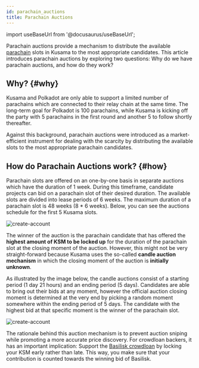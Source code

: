 ```yaml
---
id: parachain_auctions
title: Parachain Auctions
---
```


import useBaseUrl from '@docusaurus/useBaseUrl';

Parachain auctions provide a mechanism to distribute the available [parachain](/parachains) slots in Kusama to the most appropriate candidates. This article introduces parachain auctions by exploring two questions: Why do we have parachain auctions, and how do they work?

## Why? {#why}

Kusama and Polkadot are only able to support a limited number of parachains which are connected to their relay chain at the same time. The long-term goal for Polkadot is 100 parachains, while Kusama is kicking off the party with 5 parachains in the first round and another 5 to follow shortly thereafter.

Against this background, parachain auctions were introduced as a market-efficient instrument for dealing with the scarcity by distributing the available slots to the most appropriate parachain candidates.


## How do Parachain Auctions work? {#how}

Parachain slots are offered on an one-by-one basis in separate auctions which have the duration of 1 week. During this timeframe, candidate projects can bid on a parachain slot of their desired duration. The available slots are divided into lease periods of 6 weeks. The maximum duration of a parachain slot is 48 weeks (8 * 6 weeks). Below, you can see the auctions schedule for the first 5 Kusama slots.

<div style={{textAlign: 'center', marginBottom: '2rem'}}>
  <img alt="create-account" src={useBaseUrl('/img/parachain-auctions/ksm-schedule.jpg')}  />
</div>

The winner of the auction is the parachain candidate that has offered the **highest amount of KSM to be locked up** for the duration of the parachain slot at the closing moment of the auction. However, this might not be very straight-forward because Kusama uses the so-called **candle auction mechanism** in which the closing moment of the auction is **initially unknown**.

As illustrated by the image below, the candle auctions consist of a starting period (1 day 21 hours) and an ending period (5 days). Candidates are able to bring out their bids at any moment, however the official auction closing moment is determined at the very end by picking a random moment somewhere within the ending period of 5 days. The candidate with the highest bid at that specific moment is the winner of the parachain slot.

<div style={{textAlign: 'center', marginBottom: '2rem'}}>
  <img alt="create-account" src={useBaseUrl('/img/parachain-auctions/auction-mechanism.jpg')}  />
</div>

The rationale behind this auction mechanism is to prevent auction sniping while promoting a more accurate price discovery. For crowdloan backers, it has an important implication: Support the [Basilisk crowdloan](/basilisk_crowdloan) by locking your KSM early rather than late. This way, you make sure that your contribution is counted towards the winning bid of Basilisk.
